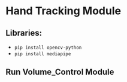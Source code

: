 # Hand Tracking Module

## Libraries:
- `pip install opencv-python`
- `pip install mediapipe`

## Run Volume_Control Module
